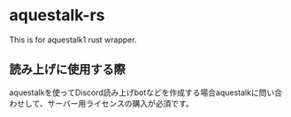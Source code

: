 # aquestalk-rs

This is for aquestalk1 rust wrapper.

## 読み上げに使用する際
aquestalkを使ってDiscord読み上げbotなどを作成する場合aquestalkに問い合わせして、サーバー用ライセンスの購入が必須です。
